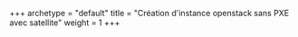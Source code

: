 +++
archetype = "default"
title = "Création d'instance openstack sans PXE avec satellite"
weight = 1
+++